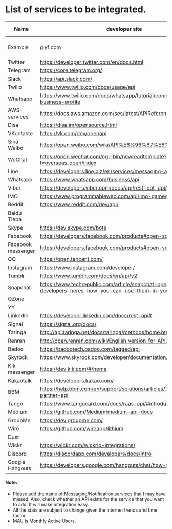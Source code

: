 # List of services to be integrated.

|**Name**|**developer site**|**Integrated?** | **Popularity/MAU ** | **Assigned?**|
|----|----|----|----|----|
| Example | giyf.com | Yes/No/Partially | 1.23 million | Yes/No/Assigned to Mr. Tux Penguin  |
|Twitter|https://developer.twitter.com/en/docs.html | Yes | 335 million ||
|Telegram|https://core.telegram.org/ | Yes | 200 million | |
|Slack|https://api.slack.com/ |Yes| |
|Twilio|https://www.twilio.com/docs/usage/api |Yes| |
|Whatsapp|https://www.twilio.com/docs/whatsapp/tutorial/connect-number-business-profile |Yes| |
|AWS-services|https://docs.aws.amazon.com/ses/latest/APIReference/Welcome.html |Yes| |
|Disa|https://disa.im/opensource.html|| |
|VKontakte |https://vk.com/dev/openapi|| |
|Sina Weibo |https://open.weibo.com/wiki/API%E6%96%87%E6%A1%A3/en | | 392 million | |
|WeChat|https://open.wechat.com/cgi-bin/newreadtemplate?t=overseas_open/index | | 1.06 billion | |
|Line|https://developers.line.biz/en/services/messaging-api/ | | 203 million | |
|Whatsapp|https://www.whatsapp.com/business/api || 1.5 billion | |
|Viber|https://developers.viber.com/docs/api/rest-bot-api/ || 260 million | |
|IMO|https://www.programmableweb.com/api/imo-games || |
|Reddit|https://www.reddit.com/dev/api/ || 330 million | |
|Baidu Tieba ||| 300 million | |
|Skype|https://dev.skype.com/bots | | 300 million | |
|Facebook|https://developers.facebook.com/products#open-source || 2.23 billion | |
|Facebook messenger | https://developers.facebook.com/products#open-source | | 1.3 billion | |
|QQ|https://open.tencent.com/ | | 861 million | |
|Instagram|https://www.instagram.com/developer/ | | 1 billion | |
|Tumblr|https://www.tumblr.com/docs/en/api/v2 | | 642 million | |
|Snapchat|https://www.techrepublic.com/article/snapchat-opens-4-apis-to-developers-heres-how-you-can-use-them-in-your-business/ || 255 million | |
|QZone||| 632 million | |
| YY ||| |
|LinkedIn|https://developer.linkedin.com/docs/rest-api# | | 294 million | |
|Signal|https://signal.org/docs/ || |
|Taringa|http://api.taringa.net/docs/taringa/methods/home.html || |
|Renren|http://open.renren.com/wiki/English_version_for_API2 || |
|Badoo|https://badootech.badoo.com/tagged/api || 60 million | |
|Skyrock|https://www.skyrock.com/developer/documentation/ || |
|Kik messenger |https://dev.kik.com/#/home || |
|Kakaotalk|https://developers.kakao.com/ | | 49 million | |
|BBM |https://help.bbm.com/en/support/solutions/articles/19000082778-partner-api || |
|Tango |https://www.tangocard.com/docs/raas-api/#introduction || |
|Medium|https://github.com/Medium/medium-api-docs | | 60 million | |
|GroupMe|https://dev.groupme.com/ || 11.69 million | |
|Wire|https://github.com/wireapp/lithium | | | |
|Dust||| |
|Wickr|https://wickr.com/wickrio-integrations/ || | |
| Discord | https://discordapp.com/developers/docs/intro | | 10.78 million | |
| Google Hangouts |https://developers.google.com/hangouts/chat/how-tos/rest-api | | 14.8 million | |

#### Note:
*   Please add the name of Messaging/Notification services that I may have missed. Also, check whether an API exists for the service that you want to add. It will make integration easy.
*   All the stats are subject to change given the internet trends and time factor.
*   MAU is Monthly Active Users.
